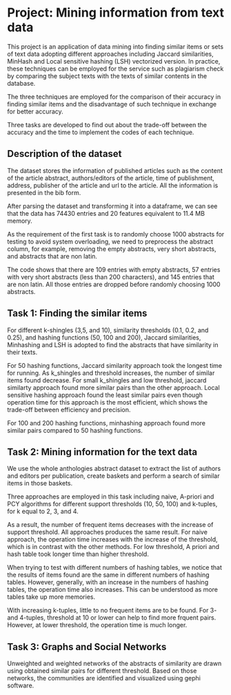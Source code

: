 # Project: Mining information from text data

This project is an application of data mining into finding similar items or sets of text data adopting different approaches including Jaccard similarities, MinHash and Local sensitive hashing (LSH) vectorized version. In practice, these techniques can be employed for the service such as plagiarism check by comparing the subject texts with the texts of similar contents in the database.

The three techniques are employed for the comparison of their accuracy in finding similar items and the disadvantage of such technique in exchange for better accuracy.

Three tasks are developed to find out about the trade-off between the accuracy and the time to implement the codes of each technique.

## Description of the dataset

The dataset stores the information of published articles such as the content of the article abstract, authors/editors of the article, time of publishment, address, publisher of the article and url to the article. All the information is presented in the bib form.

After parsing the dataset and transforming it into a dataframe, we can see that the data has 74430 entries and 20 features equivalent to 11.4 MB memory.

As the requirement of the first task is to randomly choose 1000 abstracts for testing to avoid system overloading, we need to preprocess the abstract column, for example, removing the empty abstracts, very short abstracts, and abstracts that are non latin.

The code shows that there are 109 entries with empty abstracts, 57 entries with very short abstracts (less than 200 characters), and 145 entries that are non latin. All those entries are dropped before randomly choosing 1000 abstracts.

## Task 1: Finding the similar items

For different k-shingles (3,5, and 10), similarity thresholds (0.1, 0.2, and 0.25), and hashing functions (50, 100 and 200), Jaccard similarities, Minhashing and LSH is adopted to find the abstracts that have similarity in their texts.

For 50 hashing functions, Jaccard similarity approach took the longest time for running. As k_shingles and threshold increases, the number of similar items found decrease. For small k_shingles and low threshold, jaccard similarty approach found more similar pairs than the other approach. Local sensitive hashing approach found the least similar pairs even though operation time for this approach is the most efficient, which shows the trade-off between efficiency and precision.

For 100 and 200 hashing functions, minhashing approach found more similar pairs compared to 50 hashing functions.

## Task 2: Mining information for the text data

We use the whole anthologies abstract dataset to extract the list of authors and editors per publication, create baskets and perform a search of similar items in those baskets.

Three approaches are employed in this task including naive, A-priori and PCY algorithms for different support thresholds (10, 50, 100) and k-tuples, for k equal to 2, 3, and 4.

As a result, the number of frequent items decreases with the increase of support threshold. All approaches produces the same result. For naive approach, the operation time increases with the increase of the threshold, which is in contrast with the other methods. For low threshold, A priori and hash table took longer time than higher threshold.

When trying to test with different numbers of hashing tables, we notice that the results of items found are the same in different numbers of hashing tables. However, generally, with an increase in the numbers of hashing tables, the operation time also increases. This can be understood as more tables take up more memories.


With increasing k-tuples, little to no frequent items are to be found. For 3- and 4-tuples, threshold at 10 or lower can help to find more frquent pairs. However, at lower threshold, the operation time is much longer.

## Task 3: Graphs and Social Networks

Unweighted and weighted networks of the abstracts of similarity are drawn using obtained similar pairs for different threshold. Based on those networks, the communities are identified  and visualized using gephi software.


